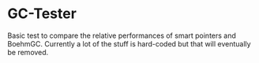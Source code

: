 GC-Tester
=========
Basic test to compare the relative performances of smart pointers and BoehmGC. 
Currently a lot of the stuff is hard-coded but that will eventually be removed. 
